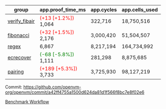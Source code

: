 | group | app.proof_time_ms | app.cycles | app.cells_used | leaf.proof_time_ms | leaf.cycles | leaf.cells_used |
| -- | -- | -- | -- | -- | -- | -- |
| [verify_fibair](https://github.com/openvm-org/openvm/blob/benchmark-results/benchmarks-pr/1941/verify_fibair-a42ff4755a1500d624da81d1f566f8bc7e8f02e6.md) |<span style='color: red'>(+13 [+1.2%])</span> 1,064 |  322,716 |  18,750,516 |- | - | - |
| [fibonacci](https://github.com/openvm-org/openvm/blob/benchmark-results/benchmarks-pr/1941/fibonacci-a42ff4755a1500d624da81d1f566f8bc7e8f02e6.md) |<span style='color: red'>(+32 [+1.5%])</span> 2,176 |  3,000,420 |  51,504,507 |- | - | - |
| [regex](https://github.com/openvm-org/openvm/blob/benchmark-results/benchmarks-pr/1941/regex-a42ff4755a1500d624da81d1f566f8bc7e8f02e6.md) | 6,867 |  8,217,194 |  164,734,992 |- | - | - |
| [ecrecover](https://github.com/openvm-org/openvm/blob/benchmark-results/benchmarks-pr/1941/ecrecover-a42ff4755a1500d624da81d1f566f8bc7e8f02e6.md) |<span style='color: green'>(-68 [-5.8%])</span> 1,111 |  281,298 |  8,875,685 |- | - | - |
| [pairing](https://github.com/openvm-org/openvm/blob/benchmark-results/benchmarks-pr/1941/pairing-a42ff4755a1500d624da81d1f566f8bc7e8f02e6.md) |<span style='color: red'>(+189 [+5.3%])</span> 3,733 |  3,725,930 |  98,127,219 |- | - | - |


Commit: https://github.com/openvm-org/openvm/commit/a42ff4755a1500d624da81d1f566f8bc7e8f02e6

[Benchmark Workflow](https://github.com/openvm-org/openvm/actions/runs/16801559079)
